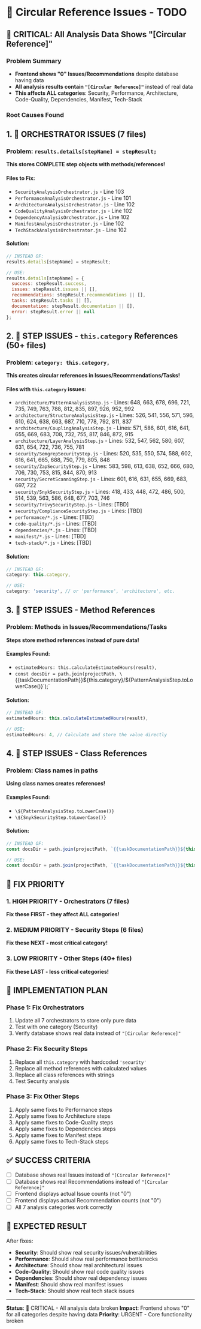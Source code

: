 # 🔄 Circular Reference Issues - TODO

## 🚨 CRITICAL: All Analysis Data Shows "[Circular Reference]"

### Problem Summary
- **Frontend shows "0" Issues/Recommendations** despite database having data
- **All analysis results contain `"[Circular Reference]"`** instead of real data
- **This affects ALL categories**: Security, Performance, Architecture, Code-Quality, Dependencies, Manifest, Tech-Stack

### Root Causes Found

## 1. 🎯 ORCHESTRATOR ISSUES (7 files)

### Problem: `results.details[stepName] = stepResult;`
**This stores COMPLETE step objects with methods/references!**

#### Files to Fix:
- `SecurityAnalysisOrchestrator.js` - Line 103
- `PerformanceAnalysisOrchestrator.js` - Line 101  
- `ArchitectureAnalysisOrchestrator.js` - Line 102
- `CodeQualityAnalysisOrchestrator.js` - Line 102
- `DependencyAnalysisOrchestrator.js` - Line 102
- `ManifestAnalysisOrchestrator.js` - Line 102
- `TechStackAnalysisOrchestrator.js` - Line 102

#### Solution:
```javascript
// INSTEAD OF:
results.details[stepName] = stepResult;

// USE:
results.details[stepName] = {
  success: stepResult.success,
  issues: stepResult.issues || [],
  recommendations: stepResult.recommendations || [],
  tasks: stepResult.tasks || [],
  documentation: stepResult.documentation || [],
  error: stepResult.error || null
};
```

## 2. 🔧 STEP ISSUES - `this.category` References (50+ files)

### Problem: `category: this.category,`
**This creates circular references in Issues/Recommendations/Tasks!**

#### Files with `this.category` issues:
- `architecture/PatternAnalysisStep.js` - Lines: 648, 663, 678, 696, 721, 735, 749, 763, 788, 812, 835, 897, 926, 952, 992
- `architecture/StructureAnalysisStep.js` - Lines: 526, 541, 556, 571, 596, 610, 624, 638, 663, 687, 710, 778, 792, 811, 837
- `architecture/CouplingAnalysisStep.js` - Lines: 571, 586, 601, 616, 641, 655, 669, 683, 708, 732, 755, 817, 846, 872, 915
- `architecture/LayerAnalysisStep.js` - Lines: 532, 547, 562, 580, 607, 631, 654, 722, 736, 755, 781
- `security/SemgrepSecurityStep.js` - Lines: 520, 535, 550, 574, 588, 602, 616, 641, 665, 688, 750, 779, 805, 848
- `security/ZapSecurityStep.js` - Lines: 583, 598, 613, 638, 652, 666, 680, 706, 730, 753, 815, 844, 870, 913
- `security/SecretScanningStep.js` - Lines: 601, 616, 631, 655, 669, 683, 697, 722
- `security/SnykSecurityStep.js` - Lines: 418, 433, 448, 472, 486, 500, 514, 539, 563, 586, 648, 677, 703, 746
- `security/TrivySecurityStep.js` - Lines: [TBD]
- `security/ComplianceSecurityStep.js` - Lines: [TBD]
- `performance/*.js` - Lines: [TBD]
- `code-quality/*.js` - Lines: [TBD]
- `dependencies/*.js` - Lines: [TBD]
- `manifest/*.js` - Lines: [TBD]
- `tech-stack/*.js` - Lines: [TBD]

#### Solution:
```javascript
// INSTEAD OF:
category: this.category,

// USE:
category: 'security', // or 'performance', 'architecture', etc.
```

## 3. 🔧 STEP ISSUES - Method References

### Problem: Methods in Issues/Recommendations/Tasks
**Steps store method references instead of pure data!**

#### Examples Found:
- `estimatedHours: this.calculateEstimatedHours(result),`
- `const docsDir = path.join(projectPath, \`{{taskDocumentationPath}}\${this.category}/\${PatternAnalysisStep.toLowerCase()}\`);`

#### Solution:
```javascript
// INSTEAD OF:
estimatedHours: this.calculateEstimatedHours(result),

// USE:
estimatedHours: 4, // Calculate and store the value directly
```

## 4. 🔧 STEP ISSUES - Class References

### Problem: Class names in paths
**Using class names creates references!**

#### Examples Found:
- `\${PatternAnalysisStep.toLowerCase()}`
- `\${SnykSecurityStep.toLowerCase()}`

#### Solution:
```javascript
// INSTEAD OF:
const docsDir = path.join(projectPath, `{{taskDocumentationPath}}${this.category}/${PatternAnalysisStep.toLowerCase()}`);

// USE:
const docsDir = path.join(projectPath, `{{taskDocumentationPath}}${this.category}/pattern-analysis-step`);
```

## 🚀 FIX PRIORITY

### 1. HIGH PRIORITY - Orchestrators (7 files)
**Fix these FIRST - they affect ALL categories!**

### 2. MEDIUM PRIORITY - Security Steps (6 files)
**Fix these NEXT - most critical category!**

### 3. LOW PRIORITY - Other Steps (40+ files)
**Fix these LAST - less critical categories!**

## 🔧 IMPLEMENTATION PLAN

### Phase 1: Fix Orchestrators
1. Update all 7 orchestrators to store only pure data
2. Test with one category (Security)
3. Verify database shows real data instead of `"[Circular Reference]"`

### Phase 2: Fix Security Steps
1. Replace all `this.category` with hardcoded `'security'`
2. Replace all method references with calculated values
3. Replace all class references with strings
4. Test Security analysis

### Phase 3: Fix Other Steps
1. Apply same fixes to Performance steps
2. Apply same fixes to Architecture steps
3. Apply same fixes to Code-Quality steps
4. Apply same fixes to Dependencies steps
5. Apply same fixes to Manifest steps
6. Apply same fixes to Tech-Stack steps

## ✅ SUCCESS CRITERIA

- [ ] Database shows real Issues instead of `"[Circular Reference]"`
- [ ] Database shows real Recommendations instead of `"[Circular Reference]"`
- [ ] Frontend displays actual Issue counts (not "0")
- [ ] Frontend displays actual Recommendation counts (not "0")
- [ ] All 7 analysis categories work correctly

## 🎯 EXPECTED RESULT

After fixes:
- **Security**: Should show real security issues/vulnerabilities
- **Performance**: Should show real performance bottlenecks
- **Architecture**: Should show real architectural issues
- **Code-Quality**: Should show real code quality issues
- **Dependencies**: Should show real dependency issues
- **Manifest**: Should show real manifest issues
- **Tech-Stack**: Should show real tech stack issues

---

**Status**: 🔴 CRITICAL - All analysis data broken
**Impact**: Frontend shows "0" for all categories despite having data
**Priority**: URGENT - Core functionality broken 